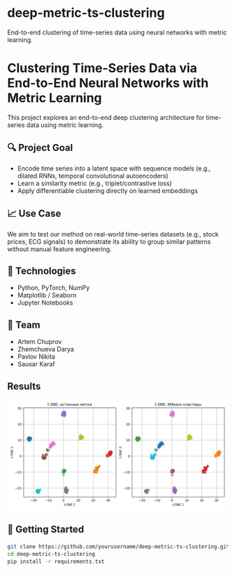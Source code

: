 # deep-metric-ts-clustering
End-to-end clustering of time-series data using neural networks with metric learning.

# Clustering Time-Series Data via End-to-End Neural Networks with Metric Learning

This project explores an end-to-end deep clustering architecture for time-series data using metric learning.

## 🔍 Project Goal

- Encode time series into a latent space with sequence models (e.g., dilated RNNs, temporal convolutional autoencoders)
- Learn a similarity metric (e.g., triplet/contrastive loss)
- Apply differentiable clustering directly on learned embeddings

## 📈 Use Case

We aim to test our method on real-world time-series datasets (e.g., stock prices, ECG signals) to demonstrate its ability to group similar patterns without manual feature engineering.

## 🧠 Technologies

- Python, PyTorch, NumPy
- Matplotlib / Seaborn
- Jupyter Notebooks

## 🧪 Team

- Artem Chuprov  
- Zhemchueva Darya  
- Pavlov Nikita  
- Sausar Karaf


## Results

![Network model](img/stock_clusters.jpg)

## 🏁 Getting Started

```bash
git clone https://github.com/yourusername/deep-metric-ts-clustering.git
cd deep-metric-ts-clustering
pip install -r requirements.txt